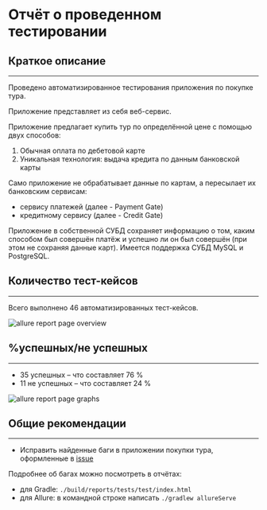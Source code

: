 # Отчёт о проведенном тестировании

## Краткое описание
***
Проведено автоматизированное тестирования приложения по покупке тура.

Приложение представляет из себя веб-сервис.

Приложение предлагает купить тур по определённой цене с помощью двух способов:
1. Обычная оплата по дебетовой карте 
2. Уникальная технология: выдача кредита по данным банковской карты

Само приложение не обрабатывает данные по картам, а пересылает их банковским сервисам:
* сервису платежей (далее - Payment Gate)
* кредитному сервису (далее - Credit Gate)

Приложение в собственной СУБД сохраняет информацию о том, каким способом был совершён платёж и успешно ли он был совершён (при этом не сохраняя данные карт).
Имеется поддержка СУБД MySQL и PostgreSQL.

## Количество тест-кейсов
***
Всего выполнено 46 автоматизированных тест-кейсов.

<image src="/docs/allure report/report page overview.png" alt="allure report page overview">

## %успешных/не успешных
***
* 35 успешных – что составляет 76 %
* 11 не успешных – что составляет 24 %
  
<image src="/docs/allure report/report page graphs.png" alt="allure report page graphs">

## Общие рекомендации
***
* Исправить найденные баги в приложении покупки тура, оформленные в [issue](https://github.com/Kingwood15/qa-diplome/issues)

Подробнее об багах можно посмотреть в отчётах:
* для Gradle: `./build/reports/tests/test/index.html`
* для Allure: в командной строке написать `./gradlew allureServe`
